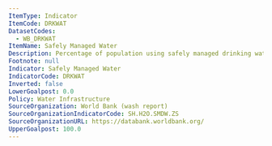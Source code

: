 ```yaml
---
ItemType: Indicator
ItemCode: DRKWAT
DatasetCodes:
  - WB_DRKWAT
ItemName: Safely Managed Water
Description: Percentage of population using safely managed drinking water services.
Footnote: null
Indicator: Safely Managed Water
IndicatorCode: DRKWAT
Inverted: false
LowerGoalpost: 0.0
Policy: Water Infrastructure
SourceOrganization: World Bank (wash report)
SourceOrganizationIndicatorCode: SH.H2O.SMDW.ZS
SourceOrganizationURL: https://databank.worldbank.org/
UpperGoalpost: 100.0
---
```


